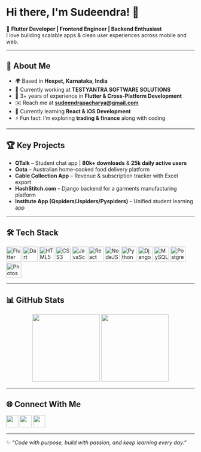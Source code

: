# Hi there, I'm Sudeendra! 👋  

🌟 **Flutter Developer | Frontend Engineer | Backend Enthusiast**  
I love building scalable apps & clean user experiences across mobile and web.  

---

## 🚀 About Me  
- 🌍 Based in **Hospet, Karnataka, India**  
- 💼 Currently working at **TESTYANTRA SOFTWARE SOLUTIONS**  
- 📱 3+ years of experience in **Flutter & Cross-Platform Development**  
- ✉️ Reach me at **[sudeendrapacharya@gmail.com](mailto:sudeendrapacharya@gmail.com)**  
- 🧠 Currently learning **React & iOS Development**  
- ⚡ Fun fact: I’m exploring **trading & finance** along with coding  

---

## 🏆 Key Projects  
- **QTalk** – Student chat app | **80k+ downloads** & **25k daily active users**  
- **Oota** – Australian home-cooked food delivery platform  
- **Cable Collection App** – Revenue & subscription tracker with Excel export  
- **HashStitch.com** – Django backend for a garments manufacturing platform  
- **Institute App (Qspiders/Jspiders/Pyspiders)** – Unified student learning app  

---

## 🛠️ Tech Stack  
<p align="left">
<a href="https://flutter.dev/" target="_blank"><img src="https://raw.githubusercontent.com/danielcranney/readme-generator/main/public/icons/skills/flutter-colored.svg" width="40" height="40" alt="Flutter" /></a>
<a href="https://dart.dev/" target="_blank"><img src="https://raw.githubusercontent.com/danielcranney/readme-generator/main/public/icons/skills/dart-colored.svg" width="40" height="40" alt="Dart" /></a>
<a href="https://developer.mozilla.org/en-US/docs/Glossary/HTML5" target="_blank"><img src="https://raw.githubusercontent.com/danielcranney/readme-generator/main/public/icons/skills/html5-colored.svg" width="40" height="40" alt="HTML5" /></a>
<a href="https://developer.mozilla.org/en-US/docs/Web/CSS" target="_blank"><img src="https://raw.githubusercontent.com/danielcranney/readme-generator/main/public/icons/skills/css3-colored.svg" width="40" height="40" alt="CSS3" /></a>
<a href="https://developer.mozilla.org/en-US/docs/Web/JavaScript" target="_blank"><img src="https://raw.githubusercontent.com/danielcranney/readme-generator/main/public/icons/skills/javascript-colored.svg" width="40" height="40" alt="JavaScript" /></a>
<a href="https://react.dev/" target="_blank"><img src="https://raw.githubusercontent.com/danielcranney/readme-generator/main/public/icons/skills/react-colored.svg" width="40" height="40" alt="React" /></a>
<a href="https://nodejs.org/" target="_blank"><img src="https://raw.githubusercontent.com/danielcranney/readme-generator/main/public/icons/skills/nodejs-colored.svg" width="40" height="40" alt="NodeJS" /></a>
<a href="https://www.python.org/" target="_blank"><img src="https://raw.githubusercontent.com/danielcranney/readme-generator/main/public/icons/skills/python-colored.svg" width="40" height="40" alt="Python" /></a>
<a href="https://www.djangoproject.com/" target="_blank"><img src="https://raw.githubusercontent.com/danielcranney/readme-generator/main/public/icons/skills/django-colored.svg" width="40" height="40" alt="Django" /></a>
<a href="https://www.mysql.com/" target="_blank"><img src="https://raw.githubusercontent.com/danielcranney/readme-generator/main/public/icons/skills/mysql-colored.svg" width="40" height="40" alt="MySQL" /></a>
<a href="https://www.postgresql.org/" target="_blank"><img src="https://raw.githubusercontent.com/danielcranney/readme-generator/main/public/icons/skills/postgresql-colored.svg" width="40" height="40" alt="PostgreSQL" /></a>
<a href="https://www.adobe.com/uk/products/photoshop.html" target="_blank"><img src="https://raw.githubusercontent.com/danielcranney/readme-generator/main/public/icons/skills/photoshop-colored.svg" width="40" height="40" alt="Photoshop" /></a>
</p>

---

## 📊 GitHub Stats  
<p align="center">
  <img src="https://github-readme-stats.vercel.app/api?username=sudeendra97&show_icons=true&theme=radical" height="180em" />
  <img src="https://github-readme-stats.vercel.app/api/top-langs/?username=sudeendra97&layout=compact&theme=radical" height="180em" />
</p>

---

## 🌐 Connect With Me  
<p align="left">
<a href="https://github.com/sudeendra97" target="_blank"><img src="https://raw.githubusercontent.com/danielcranney/readme-generator/main/public/icons/socials/github.svg" width="32" /></a>
<a href="https://www.linkedin.com/in/sudeendra-acharya-55ab791a3/" target="_blank"><img src="https://raw.githubusercontent.com/danielcranney/readme-generator/main/public/icons/socials/linkedin.svg" width="32" /></a>
<a href="https://twitter.com/Sudeendra97?t=hwo-3jyVXgVevUm5kaVjUA&s=08" target="_blank"><img src="https://raw.githubusercontent.com/danielcranney/readme-generator/main/public/icons/socials/twitter.svg" width="32" /></a>
</p>

---

✨ _“Code with purpose, build with passion, and keep learning every day.”_
